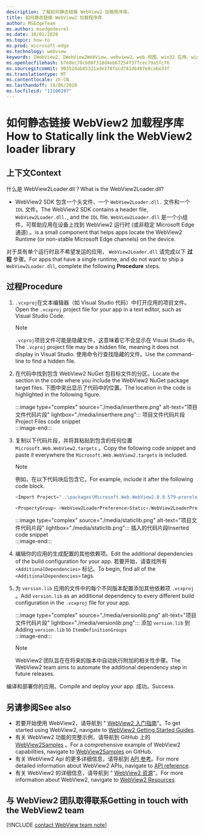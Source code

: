 ```yaml
---
description: 了解如何静态链接 WebView2 加载程序库。
title: 如何静态链接 WebView2 加载程序库
author: MSEdgeTeam
ms.author: msedgedevrel
ms.date: 10/01/2020
ms.topic: how-to
ms.prod: microsoft-edge
ms.technology: webview
keywords: IWebView2、IWebView2WebView、webview2、web 视图、win32 应用、win32、edge、ICoreWebView2、ICoreWebView2Host、浏览器控件、边缘 html
ms.openlocfilehash: b7e0ec70cb00f318d4eb67254f37fcec79a5fcf6
ms.sourcegitcommit: 903524ab85321ade278facd741d6487e8cabe33f
ms.translationtype: MT
ms.contentlocale: zh-CN
ms.lasthandoff: 10/06/2020
ms.locfileid: "11100297"
---
```

# <span data-ttu-id="19ddd-104">如何静态链接 WebView2 加载程序库</span><span class="sxs-lookup"><span data-stu-id="19ddd-104">How to Statically link the WebView2 loader library</span></span>  

## <span data-ttu-id="19ddd-105">上下文</span><span class="sxs-lookup"><span data-stu-id="19ddd-105">Context</span></span>  

<span data-ttu-id="19ddd-106">什么是 WebView2Loader.dll？</span><span class="sxs-lookup"><span data-stu-id="19ddd-106">What is the WebView2Loader.dll?</span></span>  

*   <span data-ttu-id="19ddd-107">WebView2 SDK 包含一个头文件、一个 `WebView2Loader.dll.` 文件和一个 `IDL` 文件。</span><span class="sxs-lookup"><span data-stu-id="19ddd-107">The WebView2 SDK contains a header file, `WebView2Loader.dll.`, and the `IDL` file.</span></span> `WebView2Loader.dll` <span data-ttu-id="19ddd-108">是一个小组件，可帮助应用在设备上找到 WebView2 运行时 (或非稳定 Microsoft Edge 通道) 。</span><span class="sxs-lookup"><span data-stu-id="19ddd-108">is a small component that helps apps locate the WebView2 Runtime (or non-stable Microsoft Edge channels) on the device.</span></span>  

<span data-ttu-id="19ddd-109">对于具有单个运行时且不希望发运的应用， `WebView2Loader.dll` 请完成以下 **过程** 步骤。</span><span class="sxs-lookup"><span data-stu-id="19ddd-109">For apps that have a single runtime, and do not want to ship a `WebView2Loader.dll`, complete the following **Procedure** steps.</span></span>  

## <span data-ttu-id="19ddd-110">过程</span><span class="sxs-lookup"><span data-stu-id="19ddd-110">Procedure</span></span>  

1.  <span data-ttu-id="19ddd-111">`.vcxproj`在文本编辑器（如 Visual Studio 代码）中打开应用的项目文件。</span><span class="sxs-lookup"><span data-stu-id="19ddd-111">Open the `.vcxproj` project file for your app in a text editor, such as Visual Studio Code.</span></span>  
    
    > [!NOTE]
    > <span data-ttu-id="19ddd-112">`.vcproj`项目文件可能是隐藏文件，这意味着它不会显示在 Visual Studio 中。</span><span class="sxs-lookup"><span data-stu-id="19ddd-112">The `.vcproj` project file may be a hidden file, meaning it does not display in Visual Studio.</span></span>  <span data-ttu-id="19ddd-113">使用命令行查找隐藏的文件。</span><span class="sxs-lookup"><span data-stu-id="19ddd-113">Use the command-line to find a hidden file.</span></span>  
    
1.  <span data-ttu-id="19ddd-114">在代码中找到包含 WebView2 NuGet 包目标文件的分区。</span><span class="sxs-lookup"><span data-stu-id="19ddd-114">Locate the section in the code where you include the WebView2 NuGet package target files.</span></span>  <span data-ttu-id="19ddd-115">下图中突出显示了代码中的位置。</span><span class="sxs-lookup"><span data-stu-id="19ddd-115">The location in the code is highlighted in the following figure.</span></span>  
    
    :::image type="complex" source="./media/inserthere.png" alt-text="项目文件代码片段" lightbox="./media/inserthere.png"::: 
       <span data-ttu-id="19ddd-117">项目文件代码片段</span><span class="sxs-lookup"><span data-stu-id="19ddd-117">Project Files code snippet</span></span>  
    :::image-end:::  
    
1.  <span data-ttu-id="19ddd-118">复制以下代码片段，并将其粘贴到包含的任何位置 `Microsoft.Web.WebView2.targets` 。</span><span class="sxs-lookup"><span data-stu-id="19ddd-118">Copy the following code snippet and paste it everywhere the `Microsoft.Web.WebView2.targets` is included.</span></span>  

    > [!NOTE]
    > <span data-ttu-id="19ddd-119">例如，在以下代码块后包含它。</span><span class="sxs-lookup"><span data-stu-id="19ddd-119">For example, include it after the following code block.</span></span>  
    > 
    > ```csharp
    > <Import Project="..\packages\Microsoft.Web.WebView2.0.9.579-prerelease\build\native\Microsoft.Web.WebView2.targets" Condition="Exists('..\packages\Microsoft.Web.WebView2.0.9.579-prerelease\build\native\Microsoft.Web.WebView2.targets')" />
    > ```  
    
    ```csharp
    <PropertyGroup> <WebView2LoaderPreference>Static</WebView2LoaderPreference> </PropertyGroup>
    ```
    
    :::image type="complex" source="./media/staticlib.png" alt-text="项目文件代码片段" lightbox="./media/staticlib.png"::: 
       <span data-ttu-id="19ddd-121">插入的代码片段</span><span class="sxs-lookup"><span data-stu-id="19ddd-121">Inserted code snippet</span></span>  
    :::image-end:::  
    
1.  <span data-ttu-id="19ddd-122">编辑你的应用的生成配置的其他依赖项。</span><span class="sxs-lookup"><span data-stu-id="19ddd-122">Edit the additional dependencies of the build configuration for your app.</span></span>  <span data-ttu-id="19ddd-123">若要开始，请查找所有 `<AdditionalDependencies>` 标记。</span><span class="sxs-lookup"><span data-stu-id="19ddd-123">To begin, find all of the `<AdditionalDependencies>` tags.</span></span>  
1.  <span data-ttu-id="19ddd-124">为 `version.lib` 应用的文件中的每个不同版本配置添加其他依赖项 `.vcxproj` 。</span><span class="sxs-lookup"><span data-stu-id="19ddd-124">Add `version.lib` as an additional dependency to every different build configuration in the `.vcxproj` file for your app.</span></span>  
    
    :::image type="complex" source="./media/versionlib.png" alt-text="项目文件代码片段" lightbox="./media/versionlib.png"::: 
       <span data-ttu-id="19ddd-126">添加 `version.lib` 到</span><span class="sxs-lookup"><span data-stu-id="19ddd-126">Adding `version.lib` to</span></span> `ItemDefinitionGroups`  
    :::image-end:::  
    
    > [!NOTE]
    > <span data-ttu-id="19ddd-127">WebView2 团队旨在在将来的版本中自动执行附加的相关性步骤。</span><span class="sxs-lookup"><span data-stu-id="19ddd-127">The WebView2 team aims to automate the additional dependency step in future releases.</span></span>  
    
<span data-ttu-id="19ddd-128">编译和部署你的应用。</span><span class="sxs-lookup"><span data-stu-id="19ddd-128">Compile and deploy your app.</span></span>  <span data-ttu-id="19ddd-129">成功。</span><span class="sxs-lookup"><span data-stu-id="19ddd-129">Success.</span></span>  

## <span data-ttu-id="19ddd-130">另请参阅</span><span class="sxs-lookup"><span data-stu-id="19ddd-130">See also</span></span>  

*   <span data-ttu-id="19ddd-131">若要开始使用 WebView2，请导航到 " [WebView2 入门指南][Webview2MainGettingStarted]"。</span><span class="sxs-lookup"><span data-stu-id="19ddd-131">To get started using WebView2, navigate to [WebView2 Getting Started Guides][Webview2MainGettingStarted].</span></span>  
*   <span data-ttu-id="19ddd-132">有关 WebView2 功能的完整示例，请导航到 GitHub 上的 [WebView2Samples][GithubMicrosoftedgeWebview2samples] 。</span><span class="sxs-lookup"><span data-stu-id="19ddd-132">For a comprehensive example of WebView2 capabilities, navigate to [WebView2Samples][GithubMicrosoftedgeWebview2samples] on GitHub.</span></span>
*   <span data-ttu-id="19ddd-133">有关 WebView2 Api 的更多详细信息，请导航到 [API 参考][Webview2ApiReference]。</span><span class="sxs-lookup"><span data-stu-id="19ddd-133">For more detailed information about WebView2 APIs, navigate to [API reference][Webview2ApiReference].</span></span>
*   <span data-ttu-id="19ddd-134">有关 WebView2 的详细信息，请导航到 " [WebView2 资源][Webview2MainNextSteps]"。</span><span class="sxs-lookup"><span data-stu-id="19ddd-134">For more information about WebView2, navigate to [WebView2 Resources][Webview2MainNextSteps].</span></span>

## <span data-ttu-id="19ddd-135">与 WebView2 团队取得联系</span><span class="sxs-lookup"><span data-stu-id="19ddd-135">Getting in touch with the WebView2 team</span></span>  

[!INCLUDE [contact WebView team note](../includes/contact-webview-team-note.md)]  

<!-- links -->  

[DevtoolsGuideChromiumMain]: ../../devtools-guide-chromium.md "Microsoft Edge (Chromium) 开发工具 |Microsoft 文档"  

[Webview2ReferenceDotnet09628MicrosoftWebWebview2CoreCorewebview2environmentoptionsAdditionalbrowserarguments]: ../reference/dotnet/0-9-628/microsoft-web-webview2-core-corewebview2environmentoptions.md#additionalbrowserarguments "AdditionalBrowserArguments-0.9.515-WebView2 for CoreWebView2EnvironmentOptions 类 |Microsoft 文档"  
[Webview2ReferenceWin3209622Webview2IdlParameters]: ../reference/win32/0-9-622/webview2-idl.md#createcorewebview2environment  "CreateCoreWebView2Environment-Globals |Microsoft 文档"  
[Webview2ApiReference]: ../webview2-api-reference.md "Microsoft Edge WebView2 API 参考 |Microsoft 文档"  
[Webview2MainNextSteps]: ../index.md#next-steps "后续步骤-Microsoft Edge WebView2 简介 (预览) |Microsoft 文档"  
[Webview2MainGettingStarted]: ../index.md#getting-started "入门-Microsoft Edge WebView2 简介 (预览版) |Microsoft 文档"  

[GithubMicrosoftedgeWebviewfeedbackMain]: https://github.com/MicrosoftEdge/WebViewFeedback "Web 视图反馈-MicrosoftEdge/WebViewFeedback |GitHub"  
[GithubMicrosoftedgeWebview2samples]: https://github.com/MicrosoftEdge/WebView2Samples "WebView2 示例-MicrosoftEdge/WebView2Samples |GitHub"  

[GithubMicrosoftVscodeJSDebugWhatsNew]: https://github.com/microsoft/vscode-js-debug#whats-new "新增功能-适用于 Visual Studio 代码的 JavaScript 调试程序-microsoft/vscode-debug |GitHub"  

[GithubMicrosoftVscodeEdgeDebug2ReadmeChromiumWebviewApplications]: https://github.com/microsoft/vscode-edge-debug2/blob/master/README.md#microsoft-edge-chromium-webview-applications "Microsoft Edge (Chromium) Web 视图应用程序-Visual Studio 代码-Microsoft Edge 的调试器-microsoft/vscode-debug2 |GitHub"  

